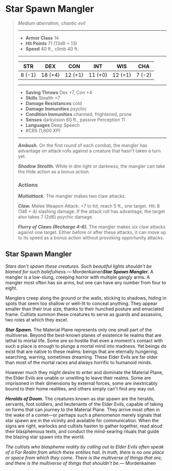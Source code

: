 # Star Spawn Mangler
>*Medium aberration, chaotic evil*
>___
>- **Armor Class** 14
>- **Hit Points** 71 (13d8 + 13)
>- **Speed** 40 ft., climb 40 ft.
>___
>|STR|DEX|CON|INT|WIS|CHA|
>|:---:|:---:|:---:|:---:|:---:|:---:|
>|8 (-1)|18 (+4)|12 (+1)|11 (+0)|12 (+1)|7 (-2)|
>___
>- **Saving Throws** Dex +7, Con +4
>- **Skills** Stealth +7
>- **Damage Resistances** cold
>- **Damage Immunities** psychic
>- **Condition Immunities** charmed, frightened, prone
>- **Senses** darkvision 60 ft., passive Perception 11
>- **Languages** Deep Speech
>- #CR5 (1,800 XP)
>___
>***Ambush.*** On the first round of each combat, the mangler has advantage on attack rolls against a creature that hasn't taken a turn yet.  
>
>***Shadow Stealth.*** While in dim light or darkness, the mangler can take the Hide action as a bonus action.  
>
>### Actions
>***Multiattack.*** The mangler makes two claw attacks.  
>
>***Claw.*** Melee Weapon Attack: +7 to hit, reach 5 ft., one target. Hit: 8 (1d8 + 4) slashing damage. If the attack roll has advantage, the target also takes 7 (2d6) psychic damage.  
>
>***Flurry of Claws (Recharge 4–6).*** The mangler makes six claw attacks against one target. Either before or after these attacks, it can move up to its speed as a bonus action without provoking opportunity attacks.

## Star Spawn Mangler

*Stars don't spawn these creatures. Such beautiful lights shouldn't be blamed for such balefulness.*— Mordenkainen***Star Spawn Mangler.*** A mangler is a low-slung, creeping horror with multiple gangly arms. A mangler most often has six arms, but one can have any number from four to eight.

Manglers creep along the ground or the walls, sticking to shadows, hiding in spots that seem too shallow or well-lit to conceal anything. They appear smaller than their true size, thanks to their hunched posture and emaciated frame. Cultists summon these creatures to serve as guards and assassins, two roles at which they excel.

***Star Spawn.*** The Material Plane represents only one small part of the multiverse. Beyond the best-known planes of existence lie realms that are lethal to mortal life. Some are so hostile that even a moment's contact with such a place is enough to plunge a mortal mind into madness. Yet beings do exist that are native to these realms: beings that are eternally hungering, searching, warring, sometimes dreaming. These Elder Evils are far older than most of the mortal races and always horrific to humanoid minds.

However much they might desire to enter and dominate the Material Plane, the Elder Evils are unable or unwilling to leave their realms. Some are imprisoned in their dimensions by external forces, some are inextricably bound to their home realities, and others simply can't find any way out.

***Heralds of Doom.*** The creatures known as star spawn are the heralds, servants, foot soldiers, and lieutenants of the Elder Evils, capable of taking on forms that can journey to the Material Plane. They arrive most often in the wake of a comet—or perhaps such a phenomenon merely signals that star spawn are in the vicinity and available for communication. When the signs are right, warlocks and cultists hasten to gather together, read aloud their blasphemous texts, and conduct the mind-searing rituals that guide the blazing star spawn into the world.

*The cultists who blaspheme reality by calling out to Elder Evils often speak of a Far Realm from which these entities hail. In truth, there is no one place or space from which they come. There is the multiverse of things that are, and there is the multiverse of things that shouldn't be.*— Mordenkainen